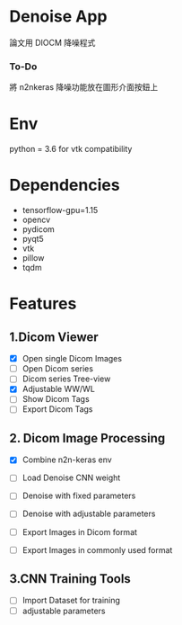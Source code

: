 # Denoise App

論文用 DIOCM 降噪程式

### To-Do
將 n2nkeras 降噪功能放在圖形介面按鈕上

# Env
python = 3.6 for vtk compatibility

# Dependencies
* tensorflow-gpu=1.15
* opencv
* pydicom
* pyqt5
* vtk
* pillow
* tqdm


# Features
## 1.Dicom Viewer
- [x] Open single Dicom Images
- [ ] Open Dicom series
- [ ] Dicom series Tree-view
- [x] Adjustable WW/WL
- [ ] Show Dicom Tags
- [ ] Export Dicom Tags

## 2. Dicom Image Processing
- [x] Combine n2n-keras env
- [ ] Load Denoise CNN weight
- [ ] Denoise with fixed parameters
- [ ] Denoise with adjustable parameters
- [ ] Export Images in Dicom format
- [ ] Export Images in commonly used format


## 3.CNN Training Tools
- [ ] Import Dataset for training
- [ ] adjustable parameters
